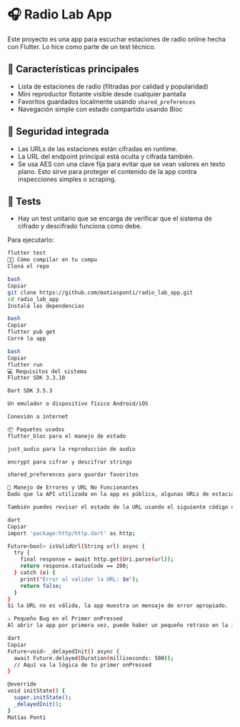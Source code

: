 # 🎧 Radio Lab App
Este proyecto es una app para escuchar estaciones de radio online hecha con Flutter. Lo hice como parte de un test técnico.

## 🚀 Características principales
- Lista de estaciones de radio (filtradas por calidad y popularidad)
- Mini reproductor flotante visible desde cualquier pantalla
- Favoritos guardados localmente usando `shared_preferences`
- Navegación simple con estado compartido usando Bloc

## 🔐 Seguridad integrada
- Las URLs de las estaciones están cifradas en runtime.
- La URL del endpoint principal está oculta y cifrada también.
- Se usa AES con una clave fija para evitar que se vean valores en texto plano. Esto sirve para proteger el contenido de la app contra inspecciones simples o scraping.

## 🧪 Tests
- Hay un test unitario que se encarga de verificar que el sistema de cifrado y descifrado funciona como debe.

Para ejecutarlo:

```bash
flutter test
🧑‍💻 Cómo compilar en tu compu
Cloná el repo

bash
Copiar
git clone https://github.com/matiasponti/radio_lab_app.git
cd radio_lab_app
Instalá las dependencias

bash
Copiar
flutter pub get
Corré la app

bash
Copiar
flutter run
💻 Requisitos del sistema
Flutter SDK 3.3.10

Dart SDK 3.5.3

Un emulador o dispositivo físico Android/iOS

Conexión a internet

📦 Paquetes usados
flutter_bloc para el manejo de estado

just_audio para la reproducción de audio

encrypt para cifrar y descifrar strings

shared_preferences para guardar favoritos

🚨 Manejo de Errores y URL No Funcionantes
Dado que la API utilizada en la app es pública, algunas URLs de estaciones de radio pueden no funcionar o estar fuera de servicio. Por eso, implementamos un manejo de errores para detectar cuando una URL no es válida antes de intentar reproducirla. Si una URL no responde correctamente, mostramos un mensaje de error o intentamos con una URL alternativa.

También puedes revisar el estado de la URL usando el siguiente código de ejemplo:

dart
Copiar
import 'package:http/http.dart' as http;

Future<bool> isValidUrl(String url) async {
  try {
    final response = await http.get(Uri.parse(url));
    return response.statusCode == 200;
  } catch (e) {
    print("Error al validar la URL: $e");
    return false;
  }
}
Si la URL no es válida, la app muestra un mensaje de error apropiado.

⚠️ Pequeño Bug en el Primer onPressed
Al abrir la app por primera vez, puede haber un pequeño retraso en la interacción con el primer onPressed debido a la inicialización del estado o la carga de recursos. Para solucionar esto, se ha implementado un retraso en la inicialización de la interacción, utilizando Future.delayed() para asegurar que los recursos estén completamente listos antes de permitir que el usuario interactúe con la app.

dart
Copiar
Future<void> _delayedInit() async {
  await Future.delayed(Duration(milliseconds: 500));
  // Aquí va la lógica de tu primer onPressed
}

@override
void initState() {
  super.initState();
  _delayedInit();
}
Matías Ponti